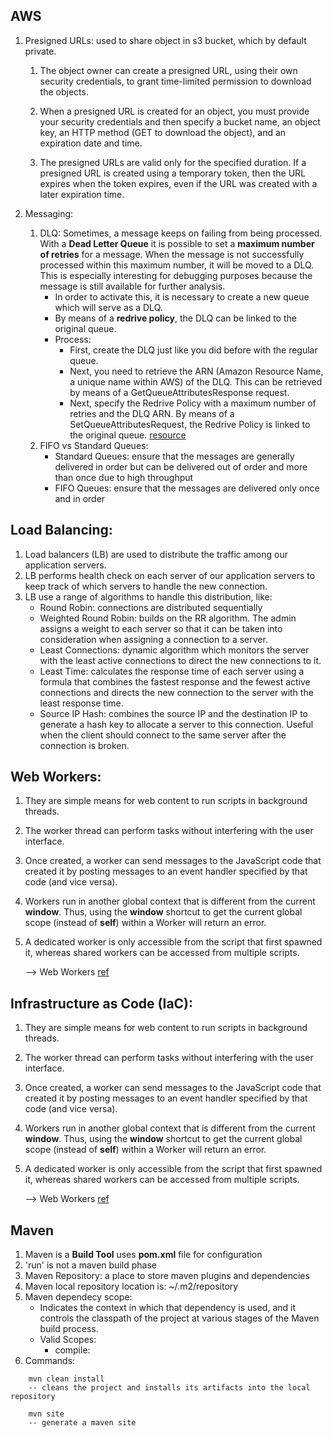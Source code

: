 ## AWS
1. Presigned URLs: used to share object in s3 bucket, which by default private.

    1. The object owner can create a presigned URL, using their own security credentials, to grant time-limited permission to download the objects.

    2. When a presigned URL is created for an object, you must provide your security credentials and then specify a bucket name, an object key, an HTTP method (GET to download the object), and an expiration date and time.

    3. The presigned URLs are valid only for the specified duration. If a presigned URL is created using a temporary token, then the URL expires when the token expires, even if the URL was created with a later expiration time.

2. Messaging:

    1. DLQ: Sometimes, a message keeps on failing from being processed. With a <b>Dead Letter Queue</b> it is possible to set a <b>maximum number of retries</b> for a message. When the message is not successfully processed within this maximum number, it will be moved to a DLQ. This is especially interesting for debugging purposes because the message is still available for further analysis.
        - In order to activate this, it is necessary to create a new queue which will serve as a DLQ. 
        - By means of a <b>redrive policy</b>, the DLQ can be linked to the original queue.
        - Process:
            - First, create the DLQ just like you did before with the regular queue.
            - Next, you need to retrieve the ARN (Amazon Resource Name, a unique name within AWS) of the DLQ. This can be retrieved by means of a GetQueueAttributesResponse request.
            - Next, specify the Redrive Policy with a maximum number of retries and the DLQ ARN. By means of a SetQueueAttributesRequest, the Redrive Policy is linked to the original queue. [resource](https://mydeveloperplanet.com/2021/11/23/how-to-use-amazon-sqs-in-a-spring-boot-app/)
    2. FIFO vs Standard Queues:
        - Standard Queues: ensure that the messages are generally delivered in order but can be delivered out of order and more than once
        due to high throughput
        - FIFO Queues: ensure that the messages are delivered only once and in order

## Load Balancing:
1. Load balancers (LB) are used to distribute the traffic among our application servers.
2. LB performs health check on each server of our application servers to keep track of which servers to handle the new connection.
3. LB use a range of algorithms to handle this distribution, like:
    - Round Robin: connections are distributed sequentially
    - Weighted Round Robin: builds on the RR algorithm. The admin assigns a weight to each server so that it can be taken into consideration when assigning a connection to a server.
    - Least Connections: dynamic algorithm which monitors the server with the least active connections to direct the new connections to it.
    - Least Time: calculates the response time of each server using a formula that combines the fastest response and the fewest active connections and directs the new connection to the server with the least response time.
    - Source IP Hash: combines the source IP and the destination IP to generate a hash key to allocate a server to this connection. Useful when the client should connect to the same server after the connection is broken.

## Web Workers:
1. They are simple means for web content to run scripts in background threads.
2. The worker thread can perform tasks without interfering with the user interface.
3. Once created, a worker can send messages to the JavaScript code that created it by posting messages to an event handler specified by that code (and vice versa).
4. Workers run in another global context that is different from the current <b>window</b>. Thus, using the <b>window</b> shortcut to get the current global scope (instead of <b>self</b>) within a Worker will return an error.
5. A dedicated worker is only accessible from the script that first spawned it, whereas shared workers can be accessed from multiple scripts.

    --> Web Workers [ref](https://developer.mozilla.org/en-US/docs/Web/API/Web_Workers_API/Using_web_workers#web_workers_api)

## Infrastructure as Code (IaC):
1. They are simple means for web content to run scripts in background threads.
2. The worker thread can perform tasks without interfering with the user interface.
3. Once created, a worker can send messages to the JavaScript code that created it by posting messages to an event handler specified by that code (and vice versa).
4. Workers run in another global context that is different from the current <b>window</b>. Thus, using the <b>window</b> shortcut to get the current global scope (instead of <b>self</b>) within a Worker will return an error.
5. A dedicated worker is only accessible from the script that first spawned it, whereas shared workers can be accessed from multiple scripts.

    --> Web Workers [ref](https://developer.mozilla.org/en-US/docs/Web/API/Web_Workers_API/Using_web_workers#web_workers_api)

## Maven
1. Maven is a <b>Build Tool</b> uses <b>pom.xml</b> file for configuration
2. 'run' is not a maven build phase
3. Maven Repository: a place to store maven plugins and dependencies
4. Maven local repository location is: ~/.m2/repository
5. Maven dependecy scope:
    - Indicates the context in which that dependency is used, and it controls the classpath of the project at various stages of the Maven build process.
    - Valid Scopes: 
        - compile: 
3. Commands:
```
    mvn clean install
    -- cleans the project and installs its artifacts into the local repository
```
```
    mvn site
    -- generate a maven site
```